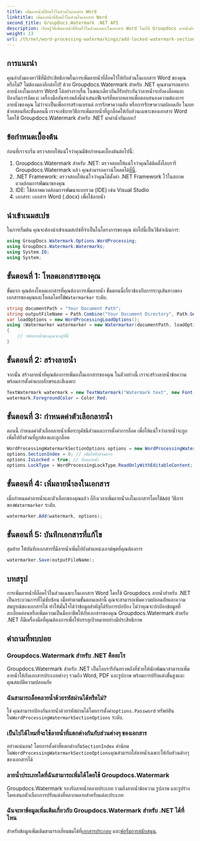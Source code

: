 ```yaml
---
title: เพิ่มลายน้ำที่ล็อคไว้ในส่วนในเอกสาร Word
linktitle: เพิ่มลายน้ำที่ล็อคไว้ในส่วนในเอกสาร Word
second_title: GroupDocs.Watermark .NET API
description: เรียนรู้วิธีเพิ่มลายน้ำที่ล็อคไว้ในส่วนเฉพาะในเอกสาร Word โดยใช้ Groupdocs ลายน้ำสำหรับ .NET พร้อมคำแนะนำทีละขั้นตอนที่ครอบคลุมนี้
weight: 13
url: /th/net/word-processing-watermarkings/add-locked-watermark-section-word-docs/
---
```

## การแนะนำ
คุณกำลังมองหาวิธีที่มีประสิทธิภาพในการเพิ่มลายน้ำที่ล็อคไว้ให้กับส่วนในเอกสาร Word ของคุณหรือไม่? ไม่ต้องมองอีกต่อไป! ด้วย Groupdocs.Watermark สำหรับ .NET คุณสามารถแทรกลายน้ำลงในเอกสาร Word ได้อย่างราบรื่น ในขณะเดียวกันก็รับประกันว่าลายน้ำจะยังคงล็อคและป้องกันการงัดแงะ เครื่องมืออันทรงพลังนี้นำเสนอฟีเจอร์ที่หลากหลายเพื่อตอบสนองความต้องการลายน้ำของคุณ ไม่ว่าจะเป็นเพื่อการสร้างแบรนด์ การรักษาความลับ หรือการรักษาความปลอดภัย ในบทช่วยสอนทีละขั้นตอนนี้ เราจะอธิบายวิธีการเพิ่มลายน้ำที่ถูกล็อคให้กับส่วนเฉพาะของเอกสาร Word โดยใช้ Groupdocs.Watermark สำหรับ .NET มาดำน้ำกันเถอะ!
## ข้อกำหนดเบื้องต้น
ก่อนที่เราจะเริ่ม ตรวจสอบให้แน่ใจว่าคุณมีข้อกำหนดเบื้องต้นต่อไปนี้:
1.  Groupdocs.Watermark สำหรับ .NET: ตรวจสอบให้แน่ใจว่าคุณได้ติดตั้งไลบรารี Groupdocs.Watermark แล้ว คุณสามารถดาวน์โหลดได้[ที่นี่](https://releases.groupdocs.com/Watermark/net/).
2. .NET Framework: ตรวจสอบให้แน่ใจว่าคุณได้ตั้งค่า .NET Framework ไว้ในสภาพแวดล้อมการพัฒนาของคุณ
3. IDE: ใช้สภาพแวดล้อมการพัฒนาแบบรวม (IDE) เช่น Visual Studio
4. เอกสาร: เอกสาร Word (.docx) เพื่อใช้ลายน้ำ
## นำเข้าเนมสเปซ
ในการเริ่มต้น คุณจะต้องนำเข้าเนมสเปซที่จำเป็นในโครงการของคุณ ต่อไปนี้เป็นวิธีดำเนินการ:
```csharp
using GroupDocs.Watermark.Options.WordProcessing;
using GroupDocs.Watermark.Watermarks;
using System.IO;
using System;
```
## ขั้นตอนที่ 1: โหลดเอกสารของคุณ
 ขั้นแรก คุณต้องโหลดเอกสารที่คุณต้องการเพิ่มลายน้ำ ขั้นตอนนี้เกี่ยวข้องกับการระบุเส้นทางของเอกสารของคุณและโหลดโดยใช้`Watermarker` ระดับ.
```csharp
string documentPath = "Your Document Path";
string outputFileName = Path.Combine("Your Document Directory", Path.GetFileName(documentPath));
var loadOptions = new WordProcessingLoadOptions();
using (Watermarker watermarker = new Watermarker(documentPath, loadOptions))
{
    // รหัสลายน้ำของคุณจะอยู่ที่นี่
}
```
## ขั้นตอนที่ 2: สร้างลายน้ำ
จากนั้น สร้างลายน้ำที่คุณต้องการเพิ่มลงในเอกสารของคุณ ในตัวอย่างนี้ เราจะสร้างลายน้ำข้อความพร้อมการตั้งค่าแบบอักษรและสีเฉพาะ
```csharp
TextWatermark watermark = new TextWatermark("Watermark text", new Font("Arial", 19));
watermark.ForegroundColor = Color.Red;
```
## ขั้นตอนที่ 3: กำหนดค่าตัวเลือกลายน้ำ
ตอนนี้ กำหนดค่าตัวเลือกลายน้ำเพื่อระบุดัชนีส่วนและการตั้งค่าการล็อค เพื่อให้แน่ใจว่าลายน้ำจะถูกเพิ่มไปยังส่วนที่ถูกต้องและถูกล็อค
```csharp
WordProcessingWatermarkSectionOptions options = new WordProcessingWatermarkSectionOptions();
options.SectionIndex = 0; // เพิ่มไปยังส่วนแรก
options.IsLocked = true; // ล็อคลายน้ำ
options.LockType = WordProcessingLockType.ReadOnlyWithEditableContent; // ประเภทล็อค
```
## ขั้นตอนที่ 4: เพิ่มลายน้ำลงในเอกสาร
 เมื่อกำหนดค่าลายน้ำและตัวเลือกของคุณแล้ว ก็ถึงเวลาเพิ่มลายน้ำลงในเอกสารโดยใช้`Add` วิธีการของ`Watermarker` ระดับ.
```csharp
watermarker.Add(watermark, options);
```
## ขั้นตอนที่ 5: บันทึกเอกสารที่แก้ไข
สุดท้าย ให้บันทึกเอกสารที่มีลายน้ำเพิ่มไปยังตำแหน่งเอาต์พุตที่คุณต้องการ
```csharp
watermarker.Save(outputFileName);
```
## บทสรุป
การเพิ่มลายน้ำที่ล็อคไว้ในส่วนเฉพาะในเอกสาร Word โดยใช้ Groupdocs ลายน้ำสำหรับ .NET เป็นกระบวนการที่ไม่ซับซ้อน เมื่อทำตามขั้นตอนเหล่านี้ คุณจะสามารถเพิ่มความปลอดภัยและความสมบูรณ์ของเอกสารได้ ทำให้มั่นใจได้ว่าข้อมูลสำคัญได้รับการปกป้อง ไม่ว่าคุณจะปกป้องข้อมูลที่ละเอียดอ่อนหรือเพิ่มความเป็นมืออาชีพให้กับเอกสารของคุณ Groupdocs.Watermark สำหรับ .NET ก็มีเครื่องมือที่คุณต้องการเพื่อให้บรรลุเป้าหมายอย่างมีประสิทธิภาพ
## คำถามที่พบบ่อย
### Groupdocs.Watermark สำหรับ .NET คืออะไร
Groupdocs.Watermark สำหรับ .NET เป็นไลบรารีอันทรงพลังที่ช่วยให้นักพัฒนาสามารถเพิ่มลายน้ำให้กับเอกสารประเภทต่างๆ รวมถึง Word, PDF และรูปภาพ พร้อมการปรับแต่งขั้นสูงและคุณสมบัติความปลอดภัย
### ฉันสามารถล็อคลายน้ำด้วยรหัสผ่านได้หรือไม่?
 ใช่ คุณสามารถป้องกันลายน้ำด้วยรหัสผ่านได้โดยการตั้งค่า`options.Password` ทรัพย์สินใน`WordProcessingWatermarkSectionOptions` ระดับ.
### เป็นไปได้ไหมที่จะใช้ลายน้ำที่แตกต่างกันกับส่วนต่างๆ ของเอกสาร
 อย่างแน่นอน! โดยการตั้งค่าที่แตกต่างกัน`SectionIndex` ค่านิยมใน`WordProcessingWatermarkSectionOptions`คุณสามารถใส่ลายน้ำเฉพาะให้กับส่วนต่างๆ ของเอกสารได้
### ลายน้ำประเภทใดที่ฉันสามารถเพิ่มได้โดยใช้ Groupdocs.Watermark
Groupdocs.Watermark รองรับลายน้ำหลายประเภท รวมถึงลายน้ำข้อความ รูปภาพ และรูปร่าง โดยเสนอตัวเลือกการปรับแต่งที่หลากหลายสำหรับแต่ละประเภท
### ฉันจะหาข้อมูลเพิ่มเติมเกี่ยวกับ Groupdocs.Watermark สำหรับ .NET ได้ที่ไหน
 สำหรับข้อมูลเพิ่มเติมสามารถเยี่ยมชมได้ที่[เอกสารประกอบ](https://tutorials.groupdocs.com/Watermark/net/) และ[ฟอรั่มการสนับสนุน](https://forum.groupdocs.com/c/watermark/19).